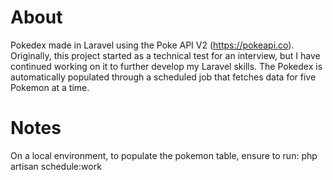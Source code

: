 # About
Pokedex made in Laravel using the Poke API V2 (https://pokeapi.co).
Originally, this project started as a technical test for an interview, but I have continued working on it to further develop my Laravel skills. The Pokedex is automatically populated through a scheduled job that fetches data for five Pokemon at a time.

# Notes
On a local environment, to populate the pokemon table, ensure to run:     php artisan schedule:work
